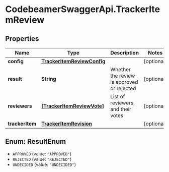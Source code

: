 # CodebeamerSwaggerApi.TrackerItemReview

## Properties
Name | Type | Description | Notes
------------ | ------------- | ------------- | -------------
**config** | [**TrackerItemReviewConfig**](TrackerItemReviewConfig.md) |  | [optional] 
**result** | **String** | Whether the review is approved or rejected | [optional] 
**reviewers** | [**[TrackerItemReviewVote]**](TrackerItemReviewVote.md) | List of reviewers, and their votes | [optional] 
**trackerItem** | [**TrackerItemRevision**](TrackerItemRevision.md) |  | [optional] 

<a name="ResultEnum"></a>
## Enum: ResultEnum

* `APPROVED` (value: `"APPROVED"`)
* `REJECTED` (value: `"REJECTED"`)
* `UNDECIDED` (value: `"UNDECIDED"`)

